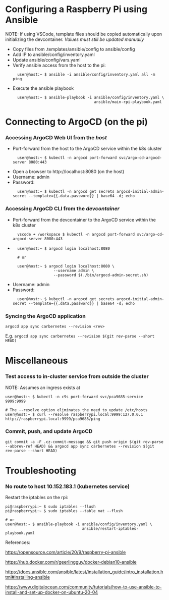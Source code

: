 # Configuring a Raspberry Pi using Ansible
NOTE: If using VSCode, template files should be copied automatically upon
      initializing the devcontainer. *Values must still be updated manually*

* Copy files from .templates/ansible/config to ansible/config
* Add IP to ansible/config/inventory.yaml
* Update ansible/config/vars.yaml
* Verify ansible access from the host to the pi:
  ```
    user@host:~ $ ansible -i ansible/config/inventory.yaml all -m ping
  ```
* Execute the ansible playbook
  ```
    user@host:~ $ ansible-playbook -i ansible/config/inventory.yaml \
                                      ansible/main-rpi-playbook.yaml
  ```

# Connecting to ArgoCD (on the pi)

### Accessing ArgoCD Web UI from the *host*

* Port-forward from the host to the ArgoCD service within the k8s cluster
  ```
    user@host:~ $ kubectl -n argocd port-forward svc/argo-cd-argocd-server 8080:443
  ```
* Open a browser to http://localhost:8080 (on the host)
* Username: admin
* Password:
  ```
    user@host:~ $ kubectl -n argocd get secrets argocd-initial-admin-secret --template={{.data.password}} | base64 -d; echo
  ```


### Accessing ArgoCD CLI from the *devcontainer*

* Port-forward from the devcontainer to the ArgoCD service within the k8s cluster
  ```
    vscode ➜ /workspace $ kubectl -n argocd port-forward svc/argo-cd-argocd-server 8080:443
  ```
*
  ```
    user@host:~ $ argocd login localhost:8080

    # or

    user@host:~ $ argocd login localhost:8080 \
                    --username admin \
                    --password $(./bin/argocd-admin-secret.sh)
  ```
* Username: admin
* Password:
  ```
    user@host:~ $ kubectl -n argocd get secrets argocd-initial-admin-secret --template={{.data.password}} | base64 -d; echo
  ```

### Syncing the ArgoCD application

`argocd app sync carbernetes --revision <rev>`

E.g. `argocd app sync carbernetes --revision $(git rev-parse --short HEAD)`

# Miscellaneous

### Test access to in-cluster service from outside the cluster
NOTE: Assumes an ingress exists at <xyz-service>

```
user@host:~ $ kubectl -n c9s port-forward svc/pca9685-service 9999:9999

# The --resolve option eliminates the need to update /etc/hosts
user@host:~ $ curl --resolve raspberrypi.local:9999:127.0.0.1 http://raspberrypi.local:9999/pca9685/ping
```

### Commit, push, and update ArgoCD
`git commit -a -F .cz-commit-message && git push origin $(git rev-parse --abbrev-ref HEAD) && argocd app sync carbernetes --revision $(git rev-parse --short HEAD)`

# Troubleshooting

### No route to host 10.152.183.1 (kubernetes service)

Restart the iptables on the rpi:
```
pi@raspberrypi:~ $ sudo iptables --flush
pi@raspberrypi:~ $ sudo iptables --table nat --flush

# or
user@host:~ $ ansible-playbook -i ansible/config/inventory.yaml \
                                  ansible/restart-iptables-playbook.yaml
```

References:

https://opensource.com/article/20/9/raspberry-pi-ansible

https://hub.docker.com/r/geerlingguy/docker-debian10-ansible

https://docs.ansible.com/ansible/latest/installation_guide/intro_installation.html#installing-ansible

https://www.digitalocean.com/community/tutorials/how-to-use-ansible-to-install-and-set-up-docker-on-ubuntu-20-04
